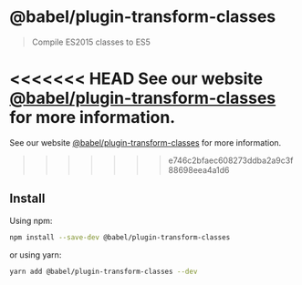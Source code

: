 # @babel/plugin-transform-classes

> Compile ES2015 classes to ES5

<<<<<<< HEAD
See our website [@babel/plugin-transform-classes](https://babeljs.io/docs/en/next/babel-plugin-transform-classes.html) for more information.
=======
See our website [@babel/plugin-transform-classes](https://babeljs.io/docs/en/babel-plugin-transform-classes) for more information.
>>>>>>> e746c2bfaec608273ddba2a9c3f88698eea4a1d6

## Install

Using npm:

```sh
npm install --save-dev @babel/plugin-transform-classes
```

or using yarn:

```sh
yarn add @babel/plugin-transform-classes --dev
```

